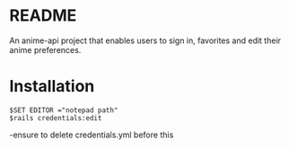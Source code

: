 # README
An anime-api project that enables users to sign in, favorites and edit their anime preferences.

# Installation
```
$SET EDITOR ="notepad path"
$rails credentials:edit 
```
-ensure to delete credentials.yml before this
